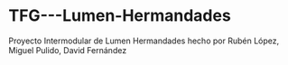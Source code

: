 # TFG---Lumen-Hermandades
Proyecto Intermodular de Lumen Hermandades hecho por Rubén López, Miguel Pulido, David Fernández

